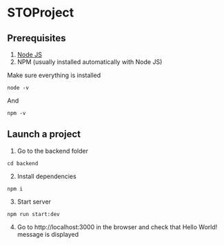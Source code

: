 # STOProject

## Prerequisites

1. [Node JS](https://nodejs.org/en/download)
2. NPM (usually installed automatically with Node JS)

Make sure everything is installed
```
node -v
```
And
```
npm -v
```

## Launch a project

1. Go to the backend folder

```
cd backend
```

2. Install dependencies

```
npm i
```

3. Start server

```
npm run start:dev
```

4. Go to http://localhost:3000 in the browser and check that Hello World! message is displayed